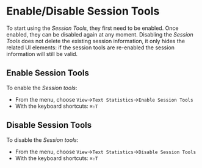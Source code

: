 # Enable/Disable Session Tools

To start using the _Session Tools_, they first need to be enabled. Once enabled, they can be disabled again at any moment. Disabling the _Session Tools_ does not delete the existing session information, it only hides the related UI elements: if the session tools are re-enabled the session information will still be valid. 

## Enable Session Tools

To enable the _Session tools_:

- From the menu, choose `View`→`Text Statistics`→`Enable Session Tools`
- With the keyboard shortcuts: `⌘⇧T`


## Disable Session Tools

To disable the _Session tools_:

- From the menu, choose `View`→`Text Statistics`→`Disable Session Tools`
- With the keyboard shortcuts: `⌘⇧T`